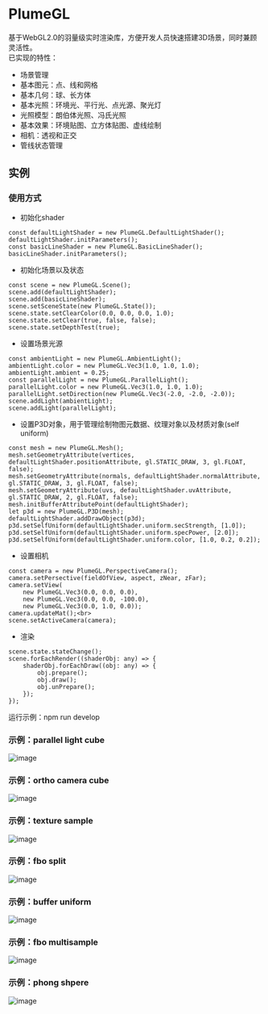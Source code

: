 # PlumeGL
基于WebGL2.0的羽量级实时渲染库，方便开发人员快速搭建3D场景，同时兼顾灵活性。<br>
已实现的特性：<br>
* 场景管理<br>
* 基本图元：点、线和网格<br>
* 基本几何：球、长方体<br>
* 基本光照：环境光、平行光、点光源、聚光灯<br>
* 光照模型：朗伯体光照、冯氏光照<br>
* 基本效果：环境贴图、立方体贴图、虚线绘制<br>
* 相机：透视和正交<br>
* 管线状态管理<br>
## 实例
### 使用方式
* 初始化shader<br>
```
const defaultLightShader = new PlumeGL.DefaultLightShader();
defaultLightShader.initParameters();
const basicLineShader = new PlumeGL.BasicLineShader();
basicLineShader.initParameters();
```
* 初始化场景以及状态<br>
```
const scene = new PlumeGL.Scene();
scene.add(defaultLightShader);
scene.add(basicLineShader);
scene.setSceneState(new PlumeGL.State());
scene.state.setClearColor(0.0, 0.0, 0.0, 1.0);
scene.state.setClear(true, false, false);
scene.state.setDepthTest(true);
```
* 设置场景光源<br>
```
const ambientLight = new PlumeGL.AmbientLight();
ambientLight.color = new PlumeGL.Vec3(1.0, 1.0, 1.0);
ambientLight.ambient = 0.25;
const parallelLight = new PlumeGL.ParallelLight();
parallelLight.color = new PlumeGL.Vec3(1.0, 1.0, 1.0);
parallelLight.setDirection(new PlumeGL.Vec3(-2.0, -2.0, -2.0));
scene.addLight(ambientLight);
scene.addLight(parallelLight);
```
* 设置P3D对象，用于管理绘制物图元数据、纹理对象以及材质对象(self uniform)<br>
```
const mesh = new PlumeGL.Mesh();
mesh.setGeometryAttribute(vertices, defaultLightShader.positionAttribute, gl.STATIC_DRAW, 3, gl.FLOAT, false);
mesh.setGeometryAttribute(normals, defaultLightShader.normalAttribute, gl.STATIC_DRAW, 3, gl.FLOAT, false);
mesh.setGeometryAttribute(uvs, defaultLightShader.uvAttribute, gl.STATIC_DRAW, 2, gl.FLOAT, false);
mesh.initBufferAttributePoint(defaultLightShader);
let p3d = new PlumeGL.P3D(mesh);
defaultLightShader.addDrawObject(p3d);
p3d.setSelfUniform(defaultLightShader.uniform.secStrength, [1.0]);
p3d.setSelfUniform(defaultLightShader.uniform.specPower, [2.0]);
p3d.setSelfUniform(defaultLightShader.uniform.color, [1.0, 0.2, 0.2]);
```
* 设置相机<br>
```
const camera = new PlumeGL.PerspectiveCamera();
camera.setPersective(fieldOfView, aspect, zNear, zFar);
camera.setView(
    new PlumeGL.Vec3(0.0, 0.0, 0.0),
    new PlumeGL.Vec3(0.0, 0.0, -100.0),
    new PlumeGL.Vec3(0.0, 1.0, 0.0));
camera.updateMat();<br>
scene.setActiveCamera(camera);
```
* 渲染<br>
```
scene.state.stateChange();
scene.forEachRender((shaderObj: any) => {
    shaderObj.forEachDraw((obj: any) => {
        obj.prepare();
        obj.draw();
        obj.unPrepare();
    });
});
```
运行示例：npm run develop <br>
### 示例：parallel light cube
![image](https://github.com/zhoumingyang/PlumeGL/blob/master/demoimage/parallellightcube.png)<br>
### 示例：ortho camera cube
![image](https://github.com/zhoumingyang/PlumeGL/blob/master/demoimage/orthocameracube.png)<br>
### 示例：texture sample
![image](https://github.com/zhoumingyang/PlumeGL/blob/master/demoimage/sampletexture.png)<br>
### 示例：fbo split
![image](https://github.com/zhoumingyang/PlumeGL/blob/master/demoimage/fbosplit.png)<br>
### 示例：buffer uniform
![image](https://github.com/zhoumingyang/PlumeGL/blob/master/demoimage/bufferuniform.png)<br>
### 示例：fbo multisample
![image](https://github.com/zhoumingyang/PlumeGL/blob/master/demoimage/multifbo.png)<br>
### 示例：phong shpere
![image](https://github.com/zhoumingyang/PlumeGL/blob/master/demoimage/phongsphere.jpg)<br>